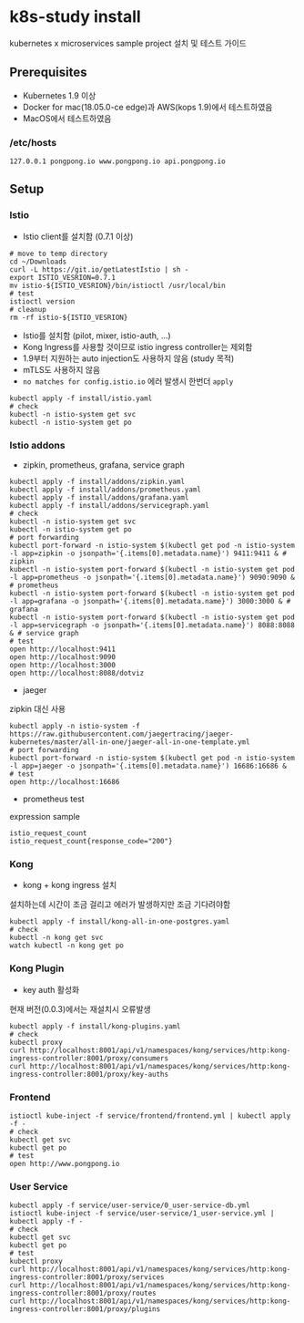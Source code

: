 # k8s-study install

kubernetes x microservices sample project 설치 및 테스트 가이드

## Prerequisites

- Kubernetes 1.9 이상
- Docker for mac(18.05.0-ce edge)과 AWS(kops 1.9)에서 테스트하였음
- MacOS에서 테스트하였음

### /etc/hosts

```
127.0.0.1 pongpong.io www.pongpong.io api.pongpong.io
```

## Setup

### Istio

- Istio client를 설치함 (0.7.1 이상)

```
# move to temp directory
cd ~/Downloads
curl -L https://git.io/getLatestIstio | sh -
export ISTIO_VESRION=0.7.1
mv istio-${ISTIO_VESRION}/bin/istioctl /usr/local/bin
# test
istioctl version
# cleanup
rm -rf istio-${ISTIO_VESRION}
```

- Istio를 설치함 (pilot, mixer, istio-auth, ...)
- Kong Ingress를 사용할 것이므로 istio ingress controller는 제외함
- 1.9부터 지원하는 auto injection도 사용하지 않음 (study 목적)
- mTLS도 사용하지 않음
- `no matches for config.istio.io` 에러 발생시 한번더 `apply`

```
kubectl apply -f install/istio.yaml
# check
kubectl -n istio-system get svc
kubectl -n istio-system get po
```

### Istio addons

- zipkin, prometheus, grafana, service graph

```
kubectl apply -f install/addons/zipkin.yaml
kubectl apply -f install/addons/prometheus.yaml
kubectl apply -f install/addons/grafana.yaml
kubectl apply -f install/addons/servicegraph.yaml
# check
kubectl -n istio-system get svc
kubectl -n istio-system get po
# port forwarding
kubectl port-forward -n istio-system $(kubectl get pod -n istio-system -l app=zipkin -o jsonpath='{.items[0].metadata.name}') 9411:9411 & # zipkin
kubectl -n istio-system port-forward $(kubectl -n istio-system get pod -l app=prometheus -o jsonpath='{.items[0].metadata.name}') 9090:9090 & # prometheus
kubectl -n istio-system port-forward $(kubectl -n istio-system get pod -l app=grafana -o jsonpath='{.items[0].metadata.name}') 3000:3000 & # grafana
kubectl -n istio-system port-forward $(kubectl -n istio-system get pod -l app=servicegraph -o jsonpath='{.items[0].metadata.name}') 8088:8088 & # service graph
# test
open http://localhost:9411
open http://localhost:9090
open http://localhost:3000
open http://localhost:8088/dotviz
```

- jaeger

zipkin 대신 사용

```
kubectl apply -n istio-system -f https://raw.githubusercontent.com/jaegertracing/jaeger-kubernetes/master/all-in-one/jaeger-all-in-one-template.yml
# port forwarding
kubectl port-forward -n istio-system $(kubectl get pod -n istio-system -l app=jaeger -o jsonpath='{.items[0].metadata.name}') 16686:16686 &
# test
open http://localhost:16686
```


- prometheus test

expression sample

```
istio_request_count
istio_request_count{response_code="200"}
```

### Kong

- kong + kong ingress 설치

설치하는데 시간이 조금 걸리고 에러가 발생하지만 조금 기다려야함

```
kubectl apply -f install/kong-all-in-one-postgres.yaml
# check
kubectl -n kong get svc
watch kubectl -n kong get po
```

### Kong Plugin

- key auth 활성화

현재 버전(0.0.3)에서는 재설치시 오류발생

```
kubectl apply -f install/kong-plugins.yaml
# check
kubectl proxy
curl http://localhost:8001/api/v1/namespaces/kong/services/http:kong-ingress-controller:8001/proxy/consumers
curl http://localhost:8001/api/v1/namespaces/kong/services/http:kong-ingress-controller:8001/proxy/key-auths
```

### Frontend

```
istioctl kube-inject -f service/frontend/frontend.yml | kubectl apply -f -
# check
kubectl get svc
kubectl get po
# test
open http://www.pongpong.io
```

### User Service

```
kubectl apply -f service/user-service/0_user-service-db.yml
istioctl kube-inject -f service/user-service/1_user-service.yml | kubectl apply -f -
# check
kubectl get svc
kubectl get po
# test
kubectl proxy
curl http://localhost:8001/api/v1/namespaces/kong/services/http:kong-ingress-controller:8001/proxy/services
curl http://localhost:8001/api/v1/namespaces/kong/services/http:kong-ingress-controller:8001/proxy/routes
curl http://localhost:8001/api/v1/namespaces/kong/services/http:kong-ingress-controller:8001/proxy/plugins
```